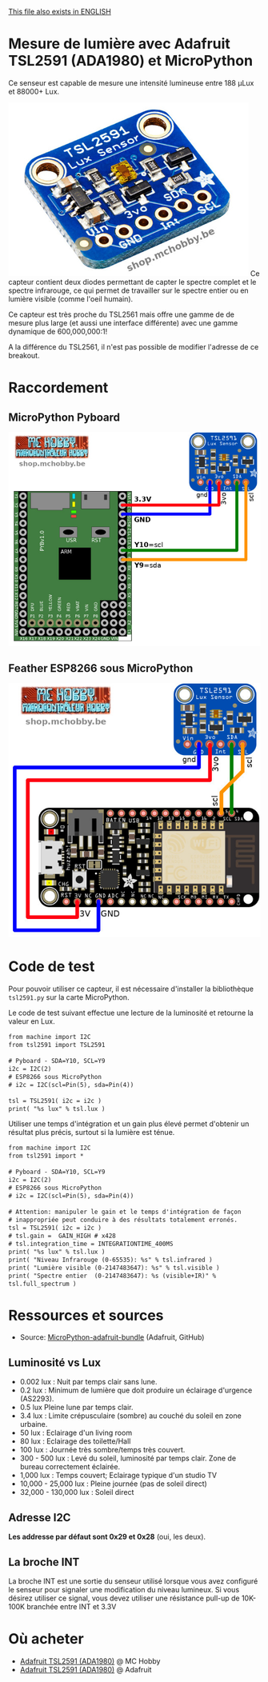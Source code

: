 [This file also exists in ENGLISH](readme_ENG.md)

# Mesure de lumière avec Adafruit TSL2591 (ADA1980) et MicroPython

Ce senseur est capable de mesure une intensité lumineuse entre 188 µLux et 88000+ Lux.

![TSL2591 d'Adafruit Industrie (ADA1980)](docs/_static/TSL2591-LUX-SEN-02.jpg)
Ce capteur contient deux diodes permettant de capter le spectre complet et le spectre infrarouge, ce qui permet de travailler sur le spectre entier ou en lumière visible (comme l'oeil humain).

Ce capteur est très proche du TSL2561 mais offre une gamme de de mesure plus large (et aussi une interface différente) avec une gamme dynamique de 600,000,000:1!

A la différence du TSL2561, il n'est pas possible de modifier l'adresse de ce breakout.

# Raccordement

## MicroPython Pyboard

![TSL2591 sur MicroPython Pyboard](docs/_static/tsl2591-to-pyboard.jpg)

## Feather ESP8266 sous MicroPython

![TSL2591 sur Feather ESP8266 sous MicroPython](docs/_static/tsl2591-to-feather-esp8266.jpg)

# Code de test

Pour pouvoir utiliser ce capteur, il est nécessaire d'installer la bibliothèque `tsl2591.py` sur la carte MicroPython.

Le code de test suivant effectue une lecture de la luminosité et retourne la valeur en Lux.

```
from machine import I2C
from tsl2591 import TSL2591

# Pyboard - SDA=Y10, SCL=Y9
i2c = I2C(2)
# ESP8266 sous MicroPython
# i2c = I2C(scl=Pin(5), sda=Pin(4))

tsl = TSL2591( i2c = i2c )
print( "%s lux" % tsl.lux )
```

Utiliser une temps d'intégration et un gain plus élevé permet d'obtenir un résultat plus précis, surtout si la lumière est ténue.

```
from machine import I2C
from tsl2591 import *

# Pyboard - SDA=Y10, SCL=Y9
i2c = I2C(2)
# ESP8266 sous MicroPython
# i2c = I2C(scl=Pin(5), sda=Pin(4))

# Attention: manipuler le gain et le temps d'intégration de façon
# inappropriée peut conduire à des résultats totalement erronés.
tsl = TSL2591( i2c = i2c )
# tsl.gain =  GAIN_HIGH # x428
# tsl.integration_time = INTEGRATIONTIME_400MS
print( "%s lux" % tsl.lux )
print( "Niveau Infrarouge (0-65535): %s" % tsl.infrared )
print( "Lumière visible (0-2147483647): %s" % tsl.visible )
print( "Spectre entier  (0-2147483647): %s (visible+IR)" % tsl.full_spectrum )

```

# Ressources et sources
* Source: [MicroPython-adafruit-bundle](https://github.com/adafruit/micropython-adafruit-bundle/tree/master/libraries/drivers) (Adafruit, GitHub)

## Luminosité vs Lux
* 0.002 lux : Nuit par temps clair sans lune.
* 0.2 lux : Minimum de lumière que doit produire un éclairage d'urgence (AS2293).
* 0.5 lux 	Pleine lune par temps clair.
* 3.4 lux : Limite crépusculaire (sombre) au couché du soleil en zone urbaine.
* 50 lux : Eclairage d'un living room
* 80 lux : Eclairage des toilette/Hall
* 100 lux : Journée très sombre/temps très couvert.
* 300 - 500 lux : Levé du soleil, luminosité par temps clair. Zone de bureau correctement éclairée.
* 1,000 lux : Temps couvert; Eclairage typique d'un studio TV
* 10,000 - 25,000 lux : Pleine journée (pas de soleil direct)
* 32,000 - 130,000 lux : Soleil direct

## Adresse I2C
__Les addresse par défaut sont 0x29 et 0x28__ (oui, les deux).

## La broche INT
La broche INT est une sortie du senseur utilisé lorsque vous avez configuré le senseur pour signaler une modification du niveau lumineux. Si vous désirez utiliser ce signal, vous devez utiliser une résistance pull-up de 10K-100K branchée entre INT et 3.3V

# Où acheter
* [Adafruit TSL2591 (ADA1980)](https://shop.mchobby.be/product.php?id_product=1599) @ MC Hobby
* [Adafruit TSL2591 (ADA1980)](https://www.adafruit.com/product/1980) @ Adafruit
